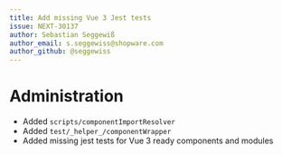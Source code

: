 ```yaml
---
title: Add missing Vue 3 Jest tests
issue: NEXT-30137
author: Sebastian Seggewiß
author_email: s.seggewiss@shopware.com
author_github: @seggewiss
---
```

# Administration
* Added `scripts/componentImportResolver`
* Added `test/_helper_/componentWrapper`
* Added missing jest tests for Vue 3 ready components and modules
